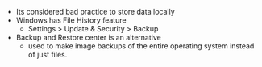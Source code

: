 * Its considered bad practice to store data locally 
* Windows has File History feature 
	* Settings > Update & Security > Backup 
* Backup and Restore center is an alternative 
	* used to make image backups of the entire operating system instead of just files.
